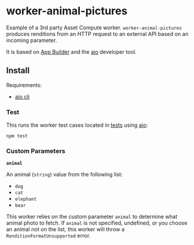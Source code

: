 # worker-animal-pictures

Example of a 3rd party Asset Compute worker. `worker-animal-pictures` produces renditions from an HTTP request to an external API based on an incoming parameter.

It is based on [App Builder](https://developer.adobe.com/app-builder/) and the [aio](https://github.com/adobe/aio-cli) developer tool.

## Install

Requirements:

* [aio cli](https://github.com/adobe/aio-cli)

### Test

This runs the worker test cases located in [tests](tests) using [aio](https://github.com/adobe/aio-cli):

```
npm test
```

### Custom Parameters

**`animal`**

An animal (`string`) value from the following list:
- `dog`
- `cat`
- `elephant`
- `bear`

This worker relies on the custom parameter `animal` to determine what animal photo to fetch. If `animal` is not specified, undefined, or you choose an animal not on the list, this worker will throw a `RenditionFormatUnsupported` error.
